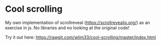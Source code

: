 # Cool scrolling

My own implementation of scrollreveal (https://scrollrevealjs.org/) as an exercise in js. 
No libraries and no looking at the original code!


Try it out here: https://rawgit.com/wlim33/cool-scrolling/master/index.html


 